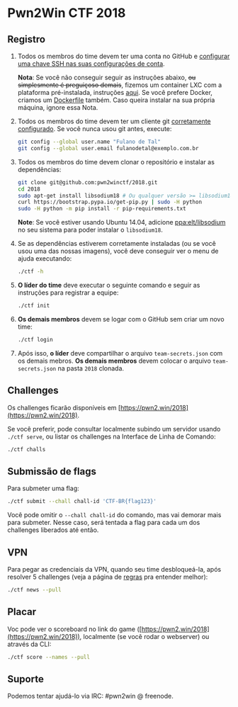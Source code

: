# Pwn2Win CTF 2018


## Registro
1. Todos os membros do time devem ter uma conta no GitHub e [configurar uma chave SSH nas suas configurações de conta](https://github.com/settings/keys).

   **Nota**: Se você não conseguir seguir as instruções abaixo, ~~ou simplesmente é preguiçoso demais~~, fizemos um container LXC com a plataforma pré-instalada, instruções [aqui](container-lxc.pt.md). Se você prefere Docker, criamos um [Dockerfile](container-docker.pt.md) também. Caso queira instalar na sua própria máquina, ignore essa Nota.

2. Todos os membros do time devem ter um cliente git [corretamente configurado](https://git-scm.com/book/pt-br/v2/Começando-Configuração-Inicial-do-Git). Se você nunca usou git antes, execute:
   ```bash
   git config --global user.name "Fulano de Tal"
   git config --global user.email fulanodetal@exemplo.com.br
   ```

3. Todos os membros do time devem clonar o repositório e instalar as dependências:
   ```bash
   git clone git@github.com:pwn2winctf/2018.git
   cd 2018
   sudo apt-get install libsodium18 # Ou qualquer versão >= libsodium18
   curl https://bootstrap.pypa.io/get-pip.py | sudo -H python
   sudo -H python -m pip install -r pip-requirements.txt
   ```
   **Note**: Se você estiver usando Ubuntu 14.04, adicione [ppa:elt/libsodium](https://launchpad.net/~elt/+archive/ubuntu/libsodium) no seu sistema para poder instalar o `libsodium18`.

4. Se as dependências estiverem corretamente instaladas (ou se você usou uma das nossas imagens), você deve conseguir ver o menu de ajuda executando:
   ```bash
   ./ctf -h
   ```

5. **O líder do time** deve executar o seguinte comando e seguir as instruções para registrar a equipe:
   ```bash
   ./ctf init
   ```

6. **Os demais membros** devem se logar com o GitHub sem criar um novo time:
   ```bash
   ./ctf login
   ```

7. Após isso, **o líder** deve compartilhar o arquivo `team-secrets.json` com os demais mebros. **Os demais membros** devem colocar o arquivo `team-secrets.json` na pasta `2018` clonada.

## Challenges

Os challenges ficarão disponíveis em [https://pwn2.win/2018](https://pwn2.win/2018).

Se você preferir, pode consultar localmente subindo um servidor usando `./ctf serve`, ou listar os challenges na Interface de Linha de Comando:
```bash
./ctf challs
```

## Submissão de flags

Para submeter uma flag:
```bash
./ctf submit --chall chall-id 'CTF-BR{flag123}'
```

Você pode omitir o `--chall chall-id` do comando, mas vai demorar mais para submeter. Nesse caso, será tentada a flag para cada um dos challenges liberados até então.

## VPN

Para pegar as credenciais da VPN, quando seu time desbloqueá-la, após resolver 5 challenges (veja a página de [regras](https://pwn2win.party/rules) pra entender melhor):
```bash
./ctf news --pull
```

## Placar

Voc pode ver o scoreboard no link do game ([https://pwn2.win/2018](https://pwn2.win/2018)), localmente (se você rodar o webserver) ou através da CLI:
```bash
./ctf score --names --pull
```

## Suporte

Podemos tentar ajudá-lo via IRC: #pwn2win @ freenode.
